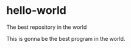 # hello-world
The best repository in the world 

This is gonna be the best program in the world.   
